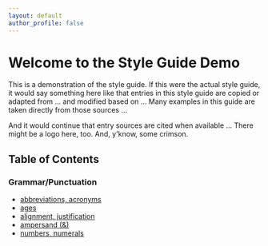 ```yaml
---
layout: default
author_profile: false
---
```


# Welcome to the Style Guide Demo

This is a demonstration of the style guide. If this were the actual style guide, it would say something here like that entries in this style guide are copied or adapted from ... and modified based on ... Many examples in this guide are taken directly from those sources ...

And it would continue that entry sources are cited when available ... There might be a logo here, too. And, y'know, some crimson.

## Table of Contents

### Grammar/Punctuation

- [abbreviations, acronyms](abbreviations,%20acronyms.md)
- [ages](ages.md)
- [alignment, justification](alignment,%20justification.md)
- [ampersand \(&\)](ampersand.md)
- [numbers, numerals](numbers,%20numerals.md)

